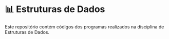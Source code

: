 # 📊 Estruturas de Dados
Este repositório contém códigos dos programas realizados na disciplina de Estruturas de Dados.
